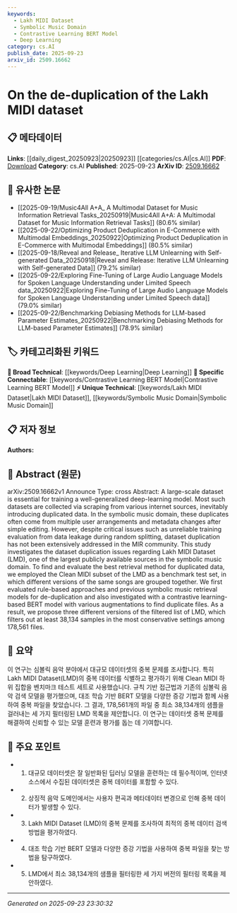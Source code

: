 ```yaml
---
keywords:
  - Lakh MIDI Dataset
  - Symbolic Music Domain
  - Contrastive Learning BERT Model
  - Deep Learning
category: cs.AI
publish_date: 2025-09-23
arxiv_id: 2509.16662
---
```


<!-- KEYWORD_LINKING_METADATA:
{
  "processed_timestamp": "2025-09-23T23:30:32.457812",
  "vocabulary_version": "1.0",
  "selected_keywords": [
    "Lakh MIDI Dataset",
    "Symbolic Music Domain",
    "Contrastive Learning BERT Model",
    "Deep Learning"
  ],
  "rejected_keywords": [],
  "similarity_scores": {
    "Lakh MIDI Dataset": 0.8,
    "Symbolic Music Domain": 0.75,
    "Contrastive Learning BERT Model": 0.77,
    "Deep Learning": 0.7
  },
  "extraction_method": "AI_prompt_based",
  "budget_applied": true,
  "candidates_json": {
    "candidates": [
      {
        "surface": "Lakh MIDI Dataset",
        "canonical": "Lakh MIDI Dataset",
        "aliases": [
          "LMD"
        ],
        "category": "unique_technical",
        "rationale": "The Lakh MIDI Dataset is a specific dataset central to the study, offering unique connectivity within the symbolic music domain.",
        "novelty_score": 0.85,
        "connectivity_score": 0.7,
        "specificity_score": 0.9,
        "link_intent_score": 0.8
      },
      {
        "surface": "symbolic music domain",
        "canonical": "Symbolic Music Domain",
        "aliases": [
          "symbolic music"
        ],
        "category": "unique_technical",
        "rationale": "This domain is crucial for understanding the context of the dataset and related research, providing a specific area for linking.",
        "novelty_score": 0.7,
        "connectivity_score": 0.65,
        "specificity_score": 0.85,
        "link_intent_score": 0.75
      },
      {
        "surface": "contrastive learning-based BERT model",
        "canonical": "Contrastive Learning BERT Model",
        "aliases": [
          "BERT with contrastive learning"
        ],
        "category": "specific_connectable",
        "rationale": "This model represents a specific technique used in the study, relevant for linking to machine learning and NLP discussions.",
        "novelty_score": 0.65,
        "connectivity_score": 0.78,
        "specificity_score": 0.8,
        "link_intent_score": 0.77
      },
      {
        "surface": "deep-learning model",
        "canonical": "Deep Learning",
        "aliases": [
          "deep learning models"
        ],
        "category": "broad_technical",
        "rationale": "Deep learning is a foundational concept in the study, connecting to broader discussions in machine learning.",
        "novelty_score": 0.4,
        "connectivity_score": 0.85,
        "specificity_score": 0.6,
        "link_intent_score": 0.7
      }
    ],
    "ban_list_suggestions": [
      "dataset duplication",
      "retrieval method",
      "benchmark test set"
    ]
  },
  "decisions": [
    {
      "candidate_surface": "Lakh MIDI Dataset",
      "resolved_canonical": "Lakh MIDI Dataset",
      "decision": "linked",
      "scores": {
        "novelty": 0.85,
        "connectivity": 0.7,
        "specificity": 0.9,
        "link_intent": 0.8
      }
    },
    {
      "candidate_surface": "symbolic music domain",
      "resolved_canonical": "Symbolic Music Domain",
      "decision": "linked",
      "scores": {
        "novelty": 0.7,
        "connectivity": 0.65,
        "specificity": 0.85,
        "link_intent": 0.75
      }
    },
    {
      "candidate_surface": "contrastive learning-based BERT model",
      "resolved_canonical": "Contrastive Learning BERT Model",
      "decision": "linked",
      "scores": {
        "novelty": 0.65,
        "connectivity": 0.78,
        "specificity": 0.8,
        "link_intent": 0.77
      }
    },
    {
      "candidate_surface": "deep-learning model",
      "resolved_canonical": "Deep Learning",
      "decision": "linked",
      "scores": {
        "novelty": 0.4,
        "connectivity": 0.85,
        "specificity": 0.6,
        "link_intent": 0.7
      }
    }
  ]
}
-->

# On the de-duplication of the Lakh MIDI dataset

## 📋 메타데이터

**Links**: [[daily_digest_20250923|20250923]] [[categories/cs.AI|cs.AI]]
**PDF**: [Download](https://arxiv.org/pdf/2509.16662.pdf)
**Category**: cs.AI
**Published**: 2025-09-23
**ArXiv ID**: [2509.16662](https://arxiv.org/abs/2509.16662)

## 🔗 유사한 논문
- [[2025-09-19/Music4All A+A_ A Multimodal Dataset for Music Information Retrieval Tasks_20250919|Music4All A+A: A Multimodal Dataset for Music Information Retrieval Tasks]] (80.6% similar)
- [[2025-09-22/Optimizing Product Deduplication in E-Commerce with Multimodal Embeddings_20250922|Optimizing Product Deduplication in E-Commerce with Multimodal Embeddings]] (80.5% similar)
- [[2025-09-18/Reveal and Release_ Iterative LLM Unlearning with Self-generated Data_20250918|Reveal and Release: Iterative LLM Unlearning with Self-generated Data]] (79.2% similar)
- [[2025-09-22/Exploring Fine-Tuning of Large Audio Language Models for Spoken Language Understanding under Limited Speech data_20250922|Exploring Fine-Tuning of Large Audio Language Models for Spoken Language Understanding under Limited Speech data]] (79.0% similar)
- [[2025-09-22/Benchmarking Debiasing Methods for LLM-based Parameter Estimates_20250922|Benchmarking Debiasing Methods for LLM-based Parameter Estimates]] (78.9% similar)

## 🏷️ 카테고리화된 키워드
**🧠 Broad Technical**: [[keywords/Deep Learning|Deep Learning]]
**🔗 Specific Connectable**: [[keywords/Contrastive Learning BERT Model|Contrastive Learning BERT Model]]
**⚡ Unique Technical**: [[keywords/Lakh MIDI Dataset|Lakh MIDI Dataset]], [[keywords/Symbolic Music Domain|Symbolic Music Domain]]

## 📋 저자 정보

**Authors:** 

## 📄 Abstract (원문)

arXiv:2509.16662v1 Announce Type: cross 
Abstract: A large-scale dataset is essential for training a well-generalized deep-learning model. Most such datasets are collected via scraping from various internet sources, inevitably introducing duplicated data. In the symbolic music domain, these duplicates often come from multiple user arrangements and metadata changes after simple editing. However, despite critical issues such as unreliable training evaluation from data leakage during random splitting, dataset duplication has not been extensively addressed in the MIR community. This study investigates the dataset duplication issues regarding Lakh MIDI Dataset (LMD), one of the largest publicly available sources in the symbolic music domain. To find and evaluate the best retrieval method for duplicated data, we employed the Clean MIDI subset of the LMD as a benchmark test set, in which different versions of the same songs are grouped together. We first evaluated rule-based approaches and previous symbolic music retrieval models for de-duplication and also investigated with a contrastive learning-based BERT model with various augmentations to find duplicate files. As a result, we propose three different versions of the filtered list of LMD, which filters out at least 38,134 samples in the most conservative settings among 178,561 files.

## 📝 요약

이 연구는 심볼릭 음악 분야에서 대규모 데이터셋의 중복 문제를 조사합니다. 특히 Lakh MIDI Dataset(LMD)의 중복 데이터를 식별하고 평가하기 위해 Clean MIDI 하위 집합을 벤치마크 테스트 세트로 사용했습니다. 규칙 기반 접근법과 기존의 심볼릭 음악 검색 모델을 평가했으며, 대조 학습 기반 BERT 모델을 다양한 증강 기법과 함께 사용하여 중복 파일을 찾았습니다. 그 결과, 178,561개의 파일 중 최소 38,134개의 샘플을 걸러내는 세 가지 필터링된 LMD 목록을 제안합니다. 이 연구는 데이터셋 중복 문제를 해결하여 신뢰할 수 있는 모델 훈련과 평가를 돕는 데 기여합니다.

## 🎯 주요 포인트

- 1. 대규모 데이터셋은 잘 일반화된 딥러닝 모델을 훈련하는 데 필수적이며, 인터넷 소스에서 수집된 데이터셋은 중복 데이터를 포함할 수 있다.
- 2. 상징적 음악 도메인에서는 사용자 편곡과 메타데이터 변경으로 인해 중복 데이터가 발생할 수 있다.
- 3. Lakh MIDI Dataset (LMD)의 중복 문제를 조사하여 최적의 중복 데이터 검색 방법을 평가하였다.
- 4. 대조 학습 기반 BERT 모델과 다양한 증강 기법을 사용하여 중복 파일을 찾는 방법을 탐구하였다.
- 5. LMD에서 최소 38,134개의 샘플을 필터링한 세 가지 버전의 필터링 목록을 제안하였다.


---

*Generated on 2025-09-23 23:30:32*
